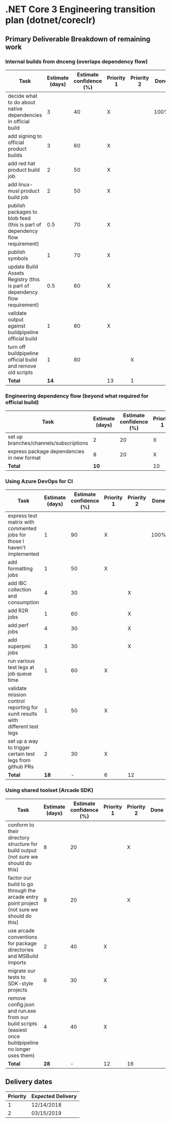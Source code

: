 # .NET Core 3 Engineering transition plan (dotnet/coreclr)

## Primary Deliverable Breakdown of remaining work

### Internal builds from dnceng (overlaps dependency flow)
|Task         |Estimate (days)    |Estimate confidence (%)  |Priority 1 |Priority 2| Done |
|-------------|-------------------|---------------------|---|---|---|
| decide what to do about native dependencies in official build|3|40|X||100%|
| add signing to official product builds|3|60|X|||
| add red hat product build job|2|50|X|||
| add linux-musl product build job|2|50|X|||
| publish packages to blob feed (this is part of dependency flow requirement)|0.5|70|X|||
| publish symbols|1|70|X|||
| update Build Assets Registry (this is part of dependency flow requirement)|0.5|60|X|||
| validate output against buildpipeline official build|1|80|X|||
| turn off buildpipeline official build and remove old scripts|1|80||X||
|**Total**    |**14**                 |                    |13|1||

### Engineering dependency flow (beyond what required for official build)
|Task         |Estimate (days)    |Estimate confidence (%)  |Priority 1 |Priority 2| Done |
|-------------|-------------------|---------------------|---|---|---|
| set up branches/channels/subscriptions|2|20|X|||
| express package dependencies in new format|8|20|X|||
|**Total**    |**10**                 |                    |10|||

### Using Azure DevOps for CI
|Task         |Estimate (days)    |Estimate confidence (%)  |Priority 1 |Priority 2| Done |
|-------------|-------------------|---------------------|---|---|---|
| express test matrix with commented jobs for those I haven't implemented|1|90|X||100%|
| add formatting jobs|1|50|X|||
| add IBC collection and consumption|4|30||X||
| add R2R jobs|1|60||X||
| add perf jobs|4|30||X||
| add superpmi jobs|3|30||X||
| run various test legs at job queue time|1|60|X|||
| validate mission control reporting for xunit results with different test legs|1|50|X|||
| set up a way to trigger certain test legs from github PRs|2|30|X|||
|**Total**    |**18**                 |-                    |6|12||

### Using shared toolset (Arcade SDK)
|Task         |Estimate (days)    |Estimate confidence (%)  |Priority 1 |Priority 2| Done |
|-------------|-------------------|---------------------|---|---|---|
| conform to their directory structure for build output (not sure we should do this)|8|20||X||
| factor our build to go through the arcade entry point project (not sure we should do this) |8|20||X||
| use arcade conventions for package directories and MSBuild imports|2|40|X|||
| migrate our tests to SDK-style projects|6|30|X|||
| remove config.json and run.exe from our build scripts (easiest once buildpipeline no longer uses them)|4|40|X|||
|**Total**    |**28**                 |-                    |12|16||

## Delivery dates
|Priority |Expected Delivery|
|---|---|
|1| 12/14/2018 |
|2| 03/15/2019|
